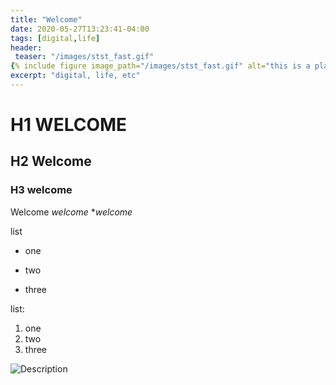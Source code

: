 ```yaml
---
title: "Welcome"
date: 2020-05-27T13:23:41-04:00
tags: [digital,life]
header:
 teaser: "/images/stst_fast.gif"
{% include figure image_path="/images/stst_fast.gif" alt="this is a placeholder image" caption="This is a figure caption." %}
excerpt: "digital, life, etc"
---
```



# H1 WELCOME
## H2 Welcome
### H3 welcome

Welcome *welcome* **welcome*

list
* one
+ two
- three

list:
1. one
2. two
3. three

<img src="{{ site.url }}{{ site.baseurl }} /images/aboutimage.jpg" alt="Description">